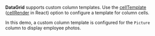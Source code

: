 **DataGrid** supports custom column templates. Use the [cellTemplate](/Documentation/ApiReference/UI_Widgets/dxDataGrid/Configuration/columns/#cellTemplate) ([cellRender](/Documentation/ApiReference/UI_Widgets/dxCalendar/Configuration/#cellRender) in React) option to configure a template for column cells.

In this demo, a custom column template is configured for the `Picture` column to display employee photos.
